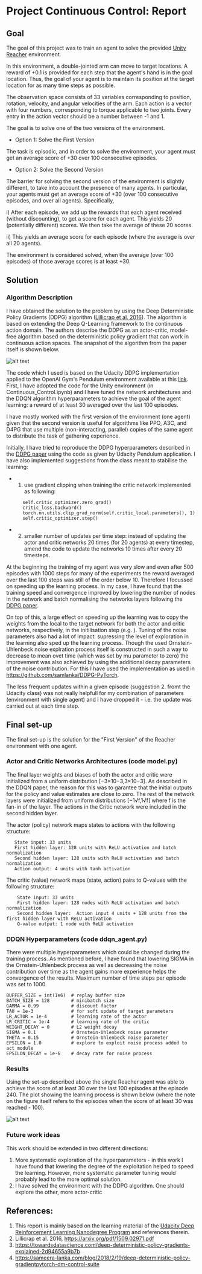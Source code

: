 # Project Continuous Control: Report

## Goal

The goal of this project was to train an agent to solve the provided [Unity Reacher](https://github.com/Unity-Technologies/ml-agents/blob/master/docs/Learning-Environment-Examples.md#reacher) environment.

In this environment, a double-jointed arm can move to target locations. A reward of +0.1 is provided for each step that the agent's hand is in the goal location. Thus, the goal of your agent is to maintain its position at the target location for as many time steps as possible.

The observation space consists of 33 variables corresponding to position, rotation, velocity, and angular velocities of the arm. Each action is a vector with four numbers, corresponding to torque applicable to two joints. Every entry in the action vector should be a number between -1 and 1.

The goal is to solve one of the two versions of the environment.
- Option 1: Solve the First Version

The task is episodic, and in order to solve the environment, your agent must get an average score of +30 over 100 consecutive episodes.
- Option 2: Solve the Second Version

The barrier for solving the second version of the environment is slightly different, to take into account the presence of many agents. In particular, your agents must get an average score of +30 (over 100 consecutive episodes, and over all agents). Specifically,

i) After each episode, we add up the rewards that each agent received (without discounting), to get a score for each agent. This yields 20 (potentially different) scores. We then take the average of these 20 scores.

ii) This yields an average score for each episode (where the average is over all 20 agents).

The environment is considered solved, when the average (over 100 episodes) of those average scores is at least +30. 

## Solution

### Algorithm Description

I have obtained the solution to the problem by using the Deep Deterministic Policy Gradients (DDPG) algorithm ([Lillicrap et al. 2016]( https://arxiv.org/pdf/1509.02971.pdf)). The algorithm is based on extending the Deep Q-Learning framework to the continuous action domain. The authors describe the DDPG as an actor-critic, model-free algorithm based on the deterministic policy gradient that can work in continuous action spaces. The snapshot of the algorithm from the paper itself is shown below.

![alt text](DDPG_Algorithm.png)

The code which I used is based on the Udacity DDPG implementation applied to the OpenAI Gym's Pendulum environment available at this [link](https://github.com/udacity/deep-reinforcement-learning/tree/master/ddpg-pendulum). First, I have adopted the code for the Unity environment (in Continuous_Control.ipynb) and I have tuned the network architectures and the DDQN algorithm hyperparameters to achieve the goal of the agent learning: a reward of at least 30 averaged over the last 100 episodes.

I have mostly worked with the first version of the environment (one agent) given that the second version is useful for algorithms like PPO, A3C, and D4PG that use multiple (non-interacting, parallel) copies of the same agent to distribute the task of gathering experience. 

Initially, I have tried to reproduce the DDPG hyperparameters described in the [DDPG paper](https://arxiv.org/pdf/1509.02971.pdf) using the code as given by Udacity Pendulum application. I have also implemented suggestions from the class meant to stabilise the learning: 
- 1. use gradient clipping when training the critic network implemented as following:
```
      self.critic_optimizer.zero_grad()
      critic_loss.backward()
      torch.nn.utils.clip_grad_norm(self.critic_local.parameters(), 1)
      self.critic_optimizer.step()
```
- 2. smaller number of updates per time step: instead of updating the actor and critic networks 20 times (for 20 agents) at every timestep, amend the code to update the networks 10 times after every 20 timesteps. 


At the beginning the training of my agent was very slow and even after 500 episodes with 1000 steps for many of the experiments the reward averaged over the last 100 steps was still of the order below 10. Therefore I focussed on speeding up the learning process.
In my case, I have found that the training speed and convergence improved by lowering the number of nodes in the network and batch normalising the networks layers following the [DDPG paper](https://arxiv.org/pdf/1509.02971.pdf).

On top of this, a large effect on speeding up the learning was to copy the weights from the local to the target network for both the actor and critic networks, respectively, in the initilisation step (e.g. ). Tuning of the noise parameters also had a lot of impact: supressing the level of exploration in the learning also sped up the learning process. Though the used Ornstein-Uhlenbeck noise explration process itself is constructed in such a way to decrease to mean ovet time (which was set by mu parameter to zero) the improvement was also achieved by using the additional decay parameters of the noise contribution. For this I have used the implementation as used in https://github.com/samlanka/DDPG-PyTorch.

The less frequent updates within a given episode (suggestion 2. fromt the Udacity class) was not really helpfull for my combination of parameters (environment with single agent) and I have dropped it - i.e. the update was carried out at each time step. 


## Final set-up

The final set-up is the solution for the "First Version" of the Reacher environment with one agent.  

### Actor and Critic Networks Architectures (code model.py)

 The final layer weights and biases of both the actor and critic were initialized from a uniform distribution [−3×10−3,3×10−3].  As described in the DDQN paper, the reason for this was to garantee that the initial outputs for the policy and value estimates are close to zero. The rest of the network layers were initialized from uniform distributions [−1√f,1√f] where f is the fan-in of the layer. The actions in the Critic network were included in the second hidden layer. 

The actor (policy) network maps states to actions with the following structure:
 ```
    State input: 33 units
    First hidden layer: 128 units with ReLU activation and batch normalization
    Second hidden layer: 128 units with ReLU activation and batch normalization
    Action output: 4 units with tanh activation
```

The critic (value) network maps (state, action) pairs to Q-values with the following structure:
```
    State input: 33 units
    First hidden layer: 128 nodes with ReLU activation and batch normalization
    Second hidden layer:  Action input 4 units + 128 units from the first hidden layer with ReLU activation 
    Q-value output: 1 node with ReLU activation
```


### DDQN Hyperparameters (code ddqn_agent.py)

There were multiple hyperparameters which could be changed during the training process. As mentioned before, I have found that lowering SIGMA in the Ornstein-Uhlenbeck process as well as decreasing the noise contribution over time as the agent gains more experience helps the convergence of the results. Maximum number of time steps per episode was set to 1000. 

```
BUFFER_SIZE = int(1e6)  # replay buffer size
BATCH_SIZE = 128        # minibatch size
GAMMA = 0.99            # discount factor
TAU = 1e-3              # for soft update of target parameters
LR_ACTOR = 1e-4         # learning rate of the actor 
LR_CRITIC = 1e-4        # learning rate of the critic
WEIGHT_DECAY = 0        # L2 weight decay
SIGMA = 0.1             # Ornstein-Uhlenbeck noise parameter
THETA = 0.15            # Ornstein-Uhlenbeck noise parameter
EPSILON = 1.0           # explore to exploit noise process added to act module
EPSILON_DECAY = 1e-6    # decay rate for noise process
```


### Results

Using the set-up described above the single Reacher agent was able to achieve the score of at least 30 over the last 100 episodes 
at the episode 240. The plot showing the learning process is shown below (where the note on the figure itself refers to the episodes when the score of at least 30 was reached - 100). 

![alt text](ScoreFinal.png)


### Future work ideas

This work should be extended in two different directions:
1. More systematic exploration of the hyperparameters - in this work I have found that lowering the degree of the exploitation helped to speed the learning. However, more systematic parameter tuninig would probably lead to the more optimal solution. 
2. I have solved the environment with the DDPG algorithm. One should explore the other, more  actor-critic 


## References:
1. This report is mainly based on the learning material of the [Udacity Deep Reinforcement Learning Nanodegree Program](https://eu.udacity.com/course/deep-reinforcement-learning-nanodegree--nd893) and references therein.
2. Lillicrap et al. 2016, https://arxiv.org/pdf/1509.02971.pdf
3. https://towardsdatascience.com/deep-deterministic-policy-gradients-explained-2d94655a9b7b
4. https://sameera-lanka.com/blog/2018/2/19/deep-deterministic-policy-gradientpytorch-dm-control-suite


